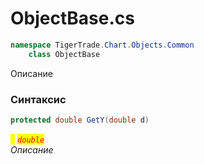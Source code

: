 
# ObjectBase.cs
```csharp
namespace TigerTrade.Chart.Objects.Common  
    class ObjectBase
```

Описание

### Синтаксис
```csharp
protected double GetY(double d)
```

<mark style="color:yellow;">`d`</mark> <mark style="color:red;">*`double`*</mark>  
 *Описание*  
  

                    
                    